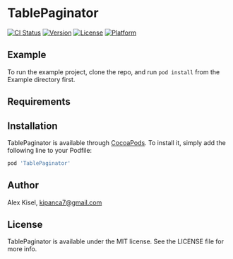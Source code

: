 # TablePaginator

[![CI Status](https://img.shields.io/travis/elano50/TablePaginator.svg?style=flat)](https://travis-ci.org/elano50/TablePaginator)
[![Version](https://img.shields.io/cocoapods/v/TablePaginator.svg?style=flat)](https://cocoapods.org/pods/TablePaginator)
[![License](https://img.shields.io/cocoapods/l/TablePaginator.svg?style=flat)](https://cocoapods.org/pods/TablePaginator)
[![Platform](https://img.shields.io/cocoapods/p/TablePaginator.svg?style=flat)](https://cocoapods.org/pods/TablePaginator)

## Example

To run the example project, clone the repo, and run `pod install` from the Example directory first.

## Requirements

## Installation

TablePaginator is available through [CocoaPods](https://cocoapods.org). To install
it, simply add the following line to your Podfile:

```ruby
pod 'TablePaginator'
```

## Author

Alex Kisel, kipanca7@gmail.com

## License

TablePaginator is available under the MIT license. See the LICENSE file for more info.
